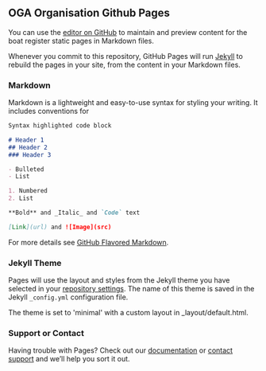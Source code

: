 ## OGA Organisation Github Pages

You can use the [editor on GitHub](https://github.com/oldgaffers/oldgaffers.github.io/edit/master/README.md) to maintain and preview content for the boat register static pages in Markdown files.

Whenever you commit to this repository, GitHub Pages will run [Jekyll](https://jekyllrb.com/) to rebuild the pages in your site, from the content in your Markdown files.

### Markdown

Markdown is a lightweight and easy-to-use syntax for styling your writing. It includes conventions for

```markdown
Syntax highlighted code block

# Header 1
## Header 2
### Header 3

- Bulleted
- List

1. Numbered
2. List

**Bold** and _Italic_ and `Code` text

[Link](url) and ![Image](src)
```

For more details see [GitHub Flavored Markdown](https://guides.github.com/features/mastering-markdown/).

### Jekyll Theme

Pages will use the layout and styles from the Jekyll theme you have selected in your [repository settings](https://github.com/oldgaffers/oldgaffers.github.io/settings). The name of this theme is saved in the Jekyll `_config.yml` configuration file.

The theme is set to 'minimal' with a custom layout in _layout/default.html.

### Support or Contact

Having trouble with Pages? Check out our [documentation](https://help.github.com/categories/github-pages-basics/) or [contact support](https://github.com/contact) and we’ll help you sort it out.
